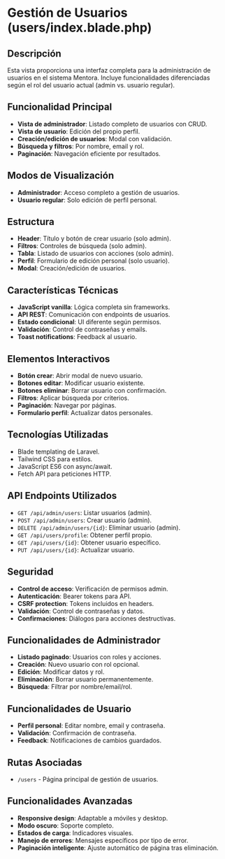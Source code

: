 # Gestión de Usuarios (users/index.blade.php)

## Descripción
Esta vista proporciona una interfaz completa para la administración de usuarios en el sistema Mentora. Incluye funcionalidades diferenciadas según el rol del usuario actual (admin vs. usuario regular).

## Funcionalidad Principal
- **Vista de administrador**: Listado completo de usuarios con CRUD.
- **Vista de usuario**: Edición del propio perfil.
- **Creación/edición de usuarios**: Modal con validación.
- **Búsqueda y filtros**: Por nombre, email y rol.
- **Paginación**: Navegación eficiente por resultados.

## Modos de Visualización
- **Administrador**: Acceso completo a gestión de usuarios.
- **Usuario regular**: Solo edición de perfil personal.

## Estructura
- **Header**: Título y botón de crear usuario (solo admin).
- **Filtros**: Controles de búsqueda (solo admin).
- **Tabla**: Listado de usuarios con acciones (solo admin).
- **Perfil**: Formulario de edición personal (solo usuario).
- **Modal**: Creación/edición de usuarios.

## Características Técnicas
- **JavaScript vanilla**: Lógica completa sin frameworks.
- **API REST**: Comunicación con endpoints de usuarios.
- **Estado condicional**: UI diferente según permisos.
- **Validación**: Control de contraseñas y emails.
- **Toast notifications**: Feedback al usuario.

## Elementos Interactivos
- **Botón crear**: Abrir modal de nuevo usuario.
- **Botones editar**: Modificar usuario existente.
- **Botones eliminar**: Borrar usuario con confirmación.
- **Filtros**: Aplicar búsqueda por criterios.
- **Paginación**: Navegar por páginas.
- **Formulario perfil**: Actualizar datos personales.

## Tecnologías Utilizadas
- Blade templating de Laravel.
- Tailwind CSS para estilos.
- JavaScript ES6 con async/await.
- Fetch API para peticiones HTTP.

## API Endpoints Utilizados
- `GET /api/admin/users`: Listar usuarios (admin).
- `POST /api/admin/users`: Crear usuario (admin).
- `DELETE /api/admin/users/{id}`: Eliminar usuario (admin).
- `GET /api/users/profile`: Obtener perfil propio.
- `GET /api/users/{id}`: Obtener usuario específico.
- `PUT /api/users/{id}`: Actualizar usuario.

## Seguridad
- **Control de acceso**: Verificación de permisos admin.
- **Autenticación**: Bearer tokens para API.
- **CSRF protection**: Tokens incluidos en headers.
- **Validación**: Control de contraseñas y datos.
- **Confirmaciones**: Diálogos para acciones destructivas.

## Funcionalidades de Administrador
- **Listado paginado**: Usuarios con roles y acciones.
- **Creación**: Nuevo usuario con rol opcional.
- **Edición**: Modificar datos y rol.
- **Eliminación**: Borrar usuario permanentemente.
- **Búsqueda**: Filtrar por nombre/email/rol.

## Funcionalidades de Usuario
- **Perfil personal**: Editar nombre, email y contraseña.
- **Validación**: Confirmación de contraseña.
- **Feedback**: Notificaciones de cambios guardados.

## Rutas Asociadas
- `/users` - Página principal de gestión de usuarios.

## Funcionalidades Avanzadas
- **Responsive design**: Adaptable a móviles y desktop.
- **Modo oscuro**: Soporte completo.
- **Estados de carga**: Indicadores visuales.
- **Manejo de errores**: Mensajes específicos por tipo de error.
- **Paginación inteligente**: Ajuste automático de página tras eliminación.
